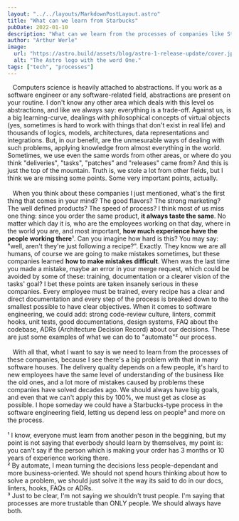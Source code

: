 ```yaml
---
layout: "../../layouts/MarkdownPostLayout.astro"
title: "What can we learn from Starbucks"
pubDate: 2022-01-10
description: "What can we learn from the processes of companies like Starbucks and McDonalds, such as many others fast-food brands, and why software engineering allows us to learn from almost any other areas."
author: "Arthur Werle"
image:
  url: "https://astro.build/assets/blog/astro-1-release-update/cover.jpeg"
  alt: "The Astro logo with the word One."
tags: ["tech", "processes"]
---
```


&nbsp;&nbsp;&nbsp;Computers science is heavily attached to abstractions. If you work as a software engineer or any software-related field, abstractions are present on your routine. I don't know any other area which deals with this level os abstractions, and like we always say: everything is a trade-off. Against us, is a big learning-curve, dealings with philosophical concepts of virtual objects (yes, sometimes is hard to work with things that don't exist in real life) and thousands of logics, models, architectures, data representations and integrations. But, in our benefit, are the unmesurable ways of dealing with such problems, applying knowledge from almost everything in the world. Sometimes, we use even the same words from other areas, or where do you think "deliveries", "tasks", "patches" and "releases" came from? And this is just the top of the mountain. Truth is, we stole a lot from other fields, but I think we are missing some points. Some very important points, actually.
<br/><br/>
&nbsp;&nbsp;&nbsp;When you think about these companies I just mentioned, what's the first thing that comes in your mind? The good flavors? The strong marketing? The well defined products? The speed of process? I think most of us miss one thing: since you order the same product, **it always taste the same**. No matter which day it is, who are the employees working on that day, where in the world you are, and most important, **how much experience have the people working there**¹. Can you imagine how hard is this? You may say: "well, aren't they're just following a recipe?". Exactly. They know we are all humans, of course we are going to make mistakes sometimes, but these companies learned **how to make mistakes difficult**. When was the last time you made a mistake, maybe an error in your merge request, which could be avoided by some of these: training, documentation or a clearer vision of the tasks' goal? I bet these points are taken insanely serious in these companies. Every employee must be trained, every recipe has a clear and direct documentation and every step of the process is breaked down to the smallest possible to have clear objectives. When it comes to software engineering, we could add: strong code-review culture, linters, commit hooks, unit tests, good documentations, design systems, FAQ about the codebase, ADRs (Architecture Decision Record) about our decisions. These are just some examples of what we can do to "automate"² our process.
<br/><br/>
&nbsp;&nbsp;&nbsp;With all that, what I want to say is we need to learn from the processes of these companies, because I see there's a big problem with that in many software houses. The delivery quality depends on a few people, it's hard to new employees have the same level of understanding of the business like the old ones, and a lot more of mistakes caused by problems these companies have solved decades ago. We should always have big goals, and even that we can't apply this by 100%, we must get as close as possible. I hope someday we could have a Starbucks-type process in the software engineering field, letting us depend less on people³ and more on the process.
<br/><br/>
¹ I know, everyone must learn from another peson in the beggining, but my point is not saying that everbody should learn by themselves, my point is: you can't say if the person which is making your order has 3 months or 10 years of experience working there.  
² By automate, I mean turning the decisions less people-dependant and more business-oriented. We should not spend hours thinking about how to solve a problem, we should just solve it the way its said to do in our docs, linters, hooks, FAQs or ADRs.  
³ Just to be clear, I'm not saying we shouldn't trust people. I'm saying that processes are more trustable than ONLY people. We should always have both.
